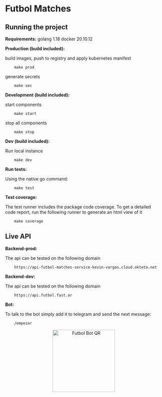 # Futbol Matches

## Running the project

**Requirements:** golang 1.18 docker 20.10.12

**Production (build included):**

build images, push to registry and apply kubernetes manifest

```shell
    make prod
```

generate secrets

```shell
    make sec
```

**Development (build included):**

start components
```shell
    make start
```

stop all components

```shell
    make stop
```
**Dev (build included):**

Run local instance

```shell
    make dev
```

**Run tests:**

Using the native go command:

```shell
    make test
```

**Test coverage:**

The test runner includes the package code coverage. To get a detailed code report, run the following runner to generate an html view of it 

```shell
    make coverage
```

## Live API

**Backend-prod:**

The api can be tested on the following domain

```
    https://api-futbol-matches-service-kevin-vargas.cloud.okteto.net
```

**Backend-dev:**

The api can be tested on the following domain

```
    https://api.futbol.fast.ar
```

**Bot:**

To talk to the bot simply add it to telegram and send the next message:
```
    /empezar
```
<p align="middle">
<img src="https://i.ibb.co/PFbmmFq/telegram-bot-qr-3.jpg" alt="Futbol Bot QR" width="200"/>
</p>